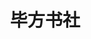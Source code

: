 ---
description: 阅读app中的精品。
layout: post
results:
- primaryGenreName: Book
  version: '1.0'
  artworkUrl100: http://a806.phobos.apple.com/us/r30/Purple6/v4/fd/dc/43/fddc43bd-c2ae-065c-fd67-c271dee3c5cb/mzl.jfjvpwjf.png
  trackViewUrl: https://itunes.apple.com/cn/app/bi-fang-shu-she/id680264715?mt=8&uo=4
  artworkUrl60: http://a1195.phobos.apple.com/us/r30/Purple6/v4/74/12/31/74123163-47de-7da3-ca67-1f82f0b2015e/icon.png
  userRatingCountForCurrentVersion: 15
  sellerName: Kelei Jin
  supportedDevices:
  - iPad23G
  - iPadFourthGen4G
  - iPodTouchourthGen
  - iPadThirdGen4G
  - iPad3G
  - iPhone5
  - iPodTouchFifthGen
  - iPadFourthGen
  - iPhone4
  - iPhone5s
  - iPadThirdGen
  - iPadMini4G
  - iPadWifi
  - iPad2Wifi
  - iPhone4S
  - iPadMini
  - iPhone-3GS
  - iPodTouchThirdGen
  - iPhone5c
  genres:
  - 图书
  - 教育
  trackName: 毕方书社
  description: '毕方书社,享受精品阅读时光。

    丰富的阅读资源、精美的中文排版，极致的交互体验，让您爱不释手，从此爱上阅读。'
  price: 0
  trackId: 680264715
  releaseDate: '2013-09-21T07:51:05Z'
  screenshotUrls:
  - http://a5.mzstatic.com/us/r30/Purple4/v4/df/44/e8/df44e8f1-51c8-338a-7f42-308c92244080/screen1136x1136.jpeg
  - http://a2.mzstatic.com/us/r30/Purple6/v4/a7/56/ed/a756ed3b-7e94-49a1-6749-a6281c90728e/screen1136x1136.jpeg
  - http://a4.mzstatic.com/us/r30/Purple6/v4/ba/2b/32/ba2b32a9-1258-b0c8-fc9c-4b25526e100e/screen1136x1136.jpeg
  - http://a3.mzstatic.com/us/r30/Purple6/v4/8e/71/57/8e715719-921e-b02b-0680-e6ce046345fa/screen1136x1136.jpeg
  - http://a3.mzstatic.com/us/r30/Purple/v4/ea/31/4f/ea314fd7-e781-da44-8531-a31d0e25a146/screen1136x1136.jpeg
  artistViewUrl: https://itunes.apple.com/cn/artist/kelei-jin/id651975656?uo=4
  primaryGenreId: 6018
  userRatingCount: 15
  averageUserRatingForCurrentVersion: 5
  kind: software
  fileSizeBytes: '5390997'
  bundleId: com.bifong.reader
  sellerUrl: http://www.cocoachina.com
  trackContentRating: 17+
  artistName: Kelei Jin
  trackCensoredName: 毕方书社
  isGameCenterEnabled: false
  contentAdvisoryRating: 17+
  languageCodesISO2A:
  - EN
  averageUserRating: 5
  features: &a []
  wrapperType: software
  artworkUrl512: http://a806.phobos.apple.com/us/r30/Purple6/v4/fd/dc/43/fddc43bd-c2ae-065c-fd67-c271dee3c5cb/mzl.jfjvpwjf.png
  formattedPrice: 免费
  artistId: 651975656
  genreIds:
  - '6018'
  - '6017'
  currency: CNY
  ipadScreenshotUrls: *a
category: 图书
tags: tag1
resultCount: 1
title: 毕方书社

---